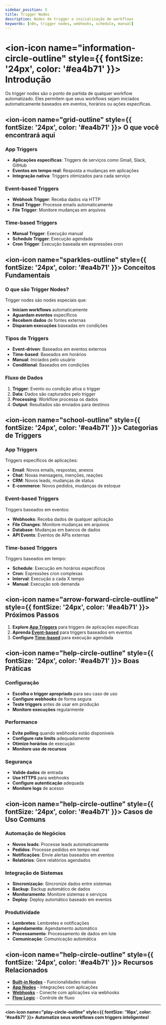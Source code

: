 ```yaml
---
sidebar_position: 5
title: Trigger Nodes
description: Nodes de trigger e inicialização de workflows
keywords: [n8n, trigger nodes, webhooks, schedule, manual]
---
```


# <ion-icon name="information-circle-outline" style={{ fontSize: '24px', color: '#ea4b71' }}></ion-icon> Introdução

Os trigger nodes são o ponto de partida de qualquer workflow automatizado. Eles permitem que seus workflows sejam iniciados automaticamente baseados em eventos, horários ou ações específicas.

## <ion-icon name="grid-outline" style={{ fontSize: '24px', color: '#ea4b71' }}></ion-icon> O que você encontrará aqui

### App Triggers

- **Aplicações específicas**: Triggers de serviços como Gmail, Slack, GitHub
- **Eventos em tempo real**: Resposta a mudanças em aplicações
- **Integração nativa**: Triggers otimizados para cada serviço

### Event-based Triggers

- **Webhook Trigger**: Receba dados via HTTP
- **Email Trigger**: Processe emails automaticamente
- **File Trigger**: Monitore mudanças em arquivos

### Time-based Triggers

- **Manual Trigger**: Execução manual
- **Schedule Trigger**: Execução agendada
- **Cron Trigger**: Execução baseada em expressões cron

## <ion-icon name="sparkles-outline" style={{ fontSize: '24px', color: '#ea4b71' }}></ion-icon> Conceitos Fundamentais

### O que são Trigger Nodes?

Trigger nodes são nodes especiais que:

- **Iniciam workflows** automaticamente
- **Aguardam eventos** específicos
- **Recebem dados** de fontes externas
- **Disparam execuções** baseadas em condições

### Tipos de Triggers

- **Event-driven**: Baseados em eventos externos
- **Time-based**: Baseados em horários
- **Manual**: Iniciados pelo usuário
- **Conditional**: Baseados em condições

### Fluxo de Dados

1. **Trigger**: Evento ou condição ativa o trigger
2. **Data**: Dados são capturados pelo trigger
3. **Processing**: Workflow processa os dados
4. **Output**: Resultados são enviados para destinos

## <ion-icon name="school-outline" style={{ fontSize: '24px', color: '#ea4b71' }}></ion-icon> Categorias de Triggers

### App Triggers

Triggers específicos de aplicações:

- **Email**: Novos emails, respostas, anexos
- **Chat**: Novas mensagens, menções, reações
- **CRM**: Novos leads, mudanças de status
- **E-commerce**: Novos pedidos, mudanças de estoque

### Event-based Triggers

Triggers baseados em eventos:

- **Webhooks**: Receba dados de qualquer aplicação
- **File Changes**: Monitore mudanças em arquivos
- **Database**: Mudanças em bancos de dados
- **API Events**: Eventos de APIs externas

### Time-based Triggers

Triggers baseados em tempo:

- **Schedule**: Execução em horários específicos
- **Cron**: Expressões cron complexas
- **Interval**: Execução a cada X tempo
- **Manual**: Execução sob demanda

## <ion-icon name="arrow-forward-circle-outline" style={{ fontSize: '24px', color: '#ea4b71' }}></ion-icon> Próximos Passos

1. **Explore [App Triggers](./app-triggers/)** para triggers de aplicações específicas
2. **Aprenda [Event-based](./event-based/)** para triggers baseados em eventos
3. **Configure [Time-based](./time-based/)** para execução agendada

## <ion-icon name="help-circle-outline" style={{ fontSize: '24px', color: '#ea4b71' }}></ion-icon> Boas Práticas

### Configuração

- **Escolha o trigger apropriado** para seu caso de uso
- **Configure webhooks** de forma segura
- **Teste triggers** antes de usar em produção
- **Monitore execuções** regularmente

### Performance

- **Evite polling** quando webhooks estão disponíveis
- **Configure rate limits** adequadamente
- **Otimize horários** de execução
- **Monitore uso de recursos**

### Segurança

- **Valide dados** de entrada
- **Use HTTPS** para webhooks
- **Configure autenticação** adequada
- **Monitore logs** de acesso

## <ion-icon name="help-circle-outline" style={{ fontSize: '24px', color: '#ea4b71' }}></ion-icon> Casos de Uso Comuns

### Automação de Negócios

- **Novos leads**: Processe leads automaticamente
- **Pedidos**: Processe pedidos em tempo real
- **Notificações**: Envie alertas baseados em eventos
- **Relatórios**: Gere relatórios agendados

### Integração de Sistemas

- **Sincronização**: Sincronize dados entre sistemas
- **Backup**: Backup automático de dados
- **Monitoramento**: Monitore sistemas e serviços
- **Deploy**: Deploy automático baseado em eventos

### Produtividade

- **Lembretes**: Lembretes e notificações
- **Agendamento**: Agendamento automático
- **Processamento**: Processamento de dados em lote
- **Comunicação**: Comunicação automática

## <ion-icon name="help-circle-outline" style={{ fontSize: '24px', color: '#ea4b71' }}></ion-icon> Recursos Relacionados

- **[Built-in Nodes](../builtin-nodes/)** - Funcionalidades nativas
- **[App Nodes](../app-nodes/)** - Integrações com aplicações
- **[Webhooks](../webhooks)** - Conecte com aplicações via webhooks
- **[Flow Logic](../../logica-e-dados/flow-logic/)** - Controle de fluxo

---

**<ion-icon name="play-circle-outline" style={{ fontSize: '16px', color: '#ea4b71' }}></ion-icon> Automatize seus workflows com triggers inteligentes!**
